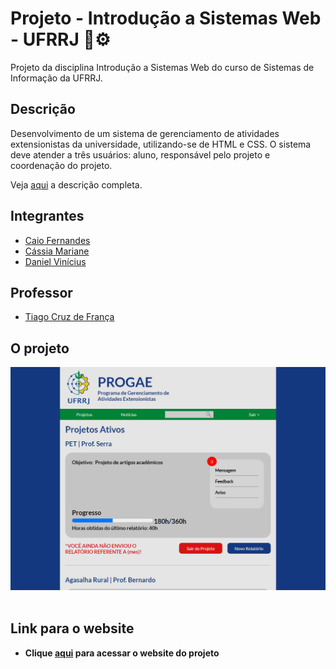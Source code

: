 # Projeto - Introdução a Sistemas Web - UFRRJ 🌳⚙️

Projeto da disciplina Introdução a Sistemas Web do curso de Sistemas de Informação da UFRRJ.

## Descrição

Desenvolvimento de um sistema de gerenciamento de atividades extensionistas da universidade, utilizando-se de HTML e CSS. O sistema deve atender a três usuários: aluno, responsável pelo projeto e coordenação do projeto.

Veja [aqui](https://docs.google.com/document/d/1z4RnxCUR_k_qC91TuY2AIhOSi_KR70YD7cM0S4OiD_c/edit) a descrição completa.

## Integrantes

- [Caio Fernandes](https://github.com/CaioFernandesRural)
- [Cássia Mariane](https://github.com/cassiamariane)
- [Daniel Vinícius](https://github.com/danvinicius)

## Professor

- [Tiago Cruz de França](https://github.com/tcruzfranca)

## O projeto
<b>
 <img src='tela_projeto.png' alt=''>
 <br/><br/>

## Link para o website
 
- Clique [aqui](https://statuesque-pie-b1a49e.netlify.app/) para acessar o website do projeto
